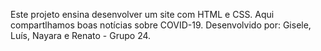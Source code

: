 Este projeto ensina desenvolver um site com HTML e CSS. Aqui compartlhamos boas notícias sobre COVID-19.
Desenvolvido por: Gisele, Luís, Nayara e Renato - Grupo 24.
